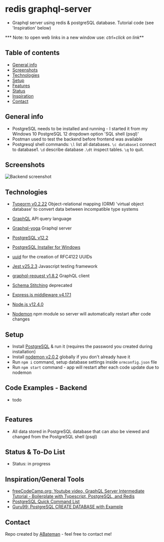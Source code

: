 # redis graphql-server

* Graphql server using redis & postgreSQL database. Tutorial code (see 'Inspiration' below)

*** Note: to open web links in a new window use: _ctrl+click on link_**

## Table of contents

* [General info](#general-info)
* [Screenshots](#screenshots)
* [Technologies](#technologies)
* [Setup](#setup)
* [Features](#features)
* [Status](#status)
* [Inspiration](#inspiration)
* [Contact](#contact)

## General info

* PostgreSQL needs to be installed and running - I started it from my Windows 10 PostgreSQL 12 dropdown option 'SQL shell (psql)'
* Postman used to test the backend before frontend was available
* Postgresql shell commands: `\l` list all databases. `\c database1` connect to database1. `\d` describe database .`\dt` inspect tables. `\q` to quit.

## Screenshots

![Backend screenshot](./img/postgresql.png)

## Technologies

* [Typeorm v0.2.22](https://typeorm.io/#/) Object-relational mapping (ORM) 'virtual object database' to convert data between incompatible type systems
* [GraphQL](https://graphql.org/) API query language
* [Graphql-yoga](https://www.npmjs.com/package/graphql-yoga) Graphql server
* [PostgreSQL v12.2](https://www.postgresql.org/)
* [PostgreSQL Installer for Windows](https://www.postgresqltutorial.com/install-postgresql/)
* [uuid](https://www.npmjs.com/package/uuid) for the creation of RFC4122 UUIDs
* [Jest v25.2.3](https://jestjs.io/en/) Javascript testing framework
* [graphql-request v1.8.2](https://www.npmjs.com/package/graphql-request) GraphQL client
* [Schema Stitching](https://www.apollographql.com/docs/graphql-tools/schema-stitching/) deprecated

* [Express.js middleware v4.17.1](https://expressjs.com/)
* [Node.js v12.4.0](https://nodejs.org/es/)
* [Nodemon](https://www.npmjs.com/package/nodemon) npm module so server will automatically restart after code changes

## Setup

* Install [PostgreSQL](https://www.postgresql.org/) & run it (requires the password you created during installation)
* Install [nodemon v2.0.2](https://www.npmjs.com/package/nodemon) globally if you don't already have it
* Run `npm i` command, setup database settings inside `ormconfig.json` file
* Run `npm start` command - app will restart after each code update due to nodemon

## Code Examples - Backend

* todo

```javascript

```

## Features

* All data stored in PostgreSQL database that can also be viewed and changed from the PostgreSQL shell (psql)

## Status & To-Do List

* Status: in progress

## Inspiration/General Tools

* [freeCodeCamp.org: Youtube video, GraphQL Server Intermediate Tutorial - Boilerplate with Typescript, PostgreSQL, and Redis](https://www.youtube.com/watch?v=-iwjiiCGiO0)
* [PostgreSQL Quick Command List](http://jcsites.juniata.edu/faculty/rhodes/dbms/pgsql.htm)
* [Guru99: PostgreSQL CREATE DATABASE with Example](https://www.guru99.com/postgresql-create-database.html)

## Contact

Repo created by [ABateman](https://www.andrewbateman.org) - feel free to contact me!
